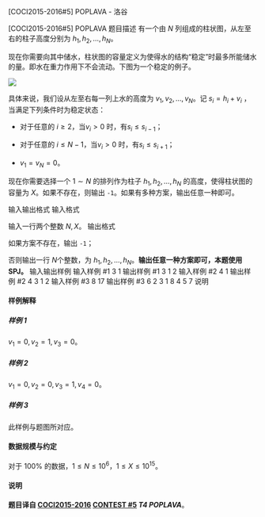 



[COCI2015-2016#5] POPLAVA - 洛谷














[COCI2015-2016#5] POPLAVA
题目描述
有一个由 $N$ 列组成的柱状图，从左至右的柱子高度分别为 $h_1,h_2,\dots,h_N$。

现在你需要向其中储水，柱状图的容量定义为使得水的结构“稳定”时最多所能储水的量。即水在重力作用下不会流动。下图为一个稳定的例子。

![](https://cdn.luogu.com.cn/upload/image_hosting/7tnaf06j.png)

具体来说，我们设从左至右每一列上水的高度为 $v_1,v_2,\dots,v_N$。记 $s_i=h_i+v_i$ ，当满足下列条件时为稳定状态：

- 对于任意的 $i\geq2$，当$v_i>0$ 时，有$s_i\le s_{i-1}$；

- 对于任意的 $i\le N-1$，当$v_i>0$ 时，有$s_i\le s_{i+1}$；

- $v_1=v_N=0$。

现在你需要选择一个 $1\sim N$ 的排列作为柱子 $h_1,h_2,\dots,h_N$ 的高度，使得柱状图的容量为 $X$。如果不存在，则输出 `-1`。如果有多种方案，输出任意一种即可。


输入输出格式
输入格式

输入一行两个整数 $N,X$。
输出格式

如果方案不存在，输出 `-1`；

否则输出一行 $N$个整数，为 $h_1,h_2,\dots,h_N$。**输出任意一种方案即可，本题使用 SPJ。**
输入输出样例
输入样例 #1
3 1
输出样例 #1
3 1 2
输入样例 #2
4 1
输出样例 #2
4 3 1 2
输入样例 #3
8 17
输出样例 #3
6 2 3 1 8 4 5 7
说明
#### 样例解释

##### 样例 $1$

$v_1=0,v_2=1,v_3=0$。

##### 样例 $2$

$v_1=0,v_2=0,v_3=1,v_4=0$。

##### 样例 $3$

此样例与题图所对应。

#### 数据规模与约定

对于 $100\%$ 的数据，$1\le N\le 10^6$，$1\le X\le 10^{15}$。

#### 说明

**题目译自 [COCI2015-2016](https://hsin.hr/coci/archive/2015_2016/) [CONTEST #5](https://hsin.hr/coci/archive/2015_2016/contest5_tasks.pdf) *T4 POPLAVA***。






